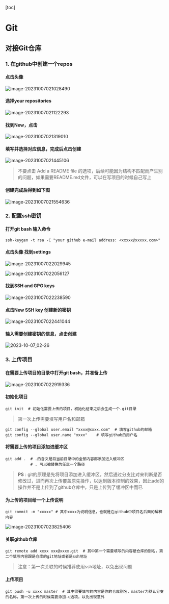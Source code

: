 [toc]



# Git



## 对接Git仓库



### 1. 在github中创建一个repos



#### 点击头像

![image-20231007021028490](./.图片存放/image-20231007021028490.png)

#### 选择your repositories 

![image-20231007021122293](./.图片存放/image-20231007021122293.png)

#### 找到New，点击

![image-20231007021319010](./.图片存放/image-20231007021319010.png)



#### 填写并选择对应信息，完成后点击创建

![image-20231007021445106](./.图片存放/image-20231007021445106.png)

>   不要点击 Add a README file 的选项，后续可能因为结构不匹配而产生别的问题，如果需要README.md文件，可以在写项目的时候自己写上

#### 创建完成后得到如下图

![image-20231007021554636](./.图片存放/image-20231007021554636.png)



### 2. 配置ssh密钥



#### 打开git bash 输入命令

```shell
ssh-keygen -t rsa -C "your github e-mail address: <xxxxx@xxxxx.com>" 
```



#### 点击头像 找到settings

![image-20231007022029945](./.图片存放/image-20231007022029945.png)

![image-20231007022056127](./.图片存放/image-20231007022056127.png)

#### 找到SSH and GPG keys

![image-20231007022238590](./.图片存放/image-20231007022238590.png)



#### 点击New SSH key 创建新的密钥

![image-20231007022441044](./.图片存放/image-20231007022441044.png)

#### 输入需要创建密钥的信息，点击创建

![2023-10-07_02-26](./.图片存放/2023-10-07_02-26.jpg)

### 3. 上传项目



#### 在需要上传项目的目录中打开git bash，并准备上传



![image-20231007022919336](./.图片存放/image-20231007022919336.png)



#### 初始化项目

```shell
git init  # 初始化需要上传的项目，初始化结束之后会生成一个.git目录
```

>   第一次上传需要填写用户名和邮箱 

```shell
git config --global user.email "xxxx@xxxx.com"  # 填写github的邮箱
git config --global user.name "xxxx" 	# 填写github的用户名
```



#### 将需要上传的项目添加进缓冲区

```shell
git add .  # .的含义是将当前目录中的全部内容都添加进入缓冲区 
		   # . 可以被替换为任意一个路径
```

>   **PS** : git的原理是先将项目添加进入缓冲区，然后通过分支比对来判断是否修改过，进而再次上传覆盖原先操作，以达到版本控制的效果，因此add的操作并不是上传到了github仓库中，只是上传到了缓冲区中而已 



#### 为上传的项目给一个上传说明

```shell
git commit -m "xxxxx" # 其中xxxx为说明信息，也就是在github中项目名后面的解释内容
```

![image-20231007023825406](./.图片存放/image-20231007023825406.png)

#### 关联github仓库

```shell
git remote add xxxx xxx@xxxx.git  # 其中第一个需要填写的内容是仓库的别名，第二个填写内容跟是仓库的git地址或者是ssh地址
```

>   注意：第一次关联的时候推荐使用ssh地址，以免出现问题



#### 上传项目

```shell
git push -u xxxx master  # 其中需要填写的内容是你的仓库别名，master为默认分支的名称，第一次上传的时候需要添加-u选项，以免出现意外
```





